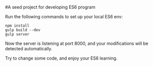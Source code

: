 #A seed project for developing ES6 program

Run the following commands to set up your local ES6 env:

    npm install
    gulp build --dev
    gulp server

Now the server is listening at port 8000, and your modifications will be detected automatically.

Try to change some code, and enjoy your ES6 learning.